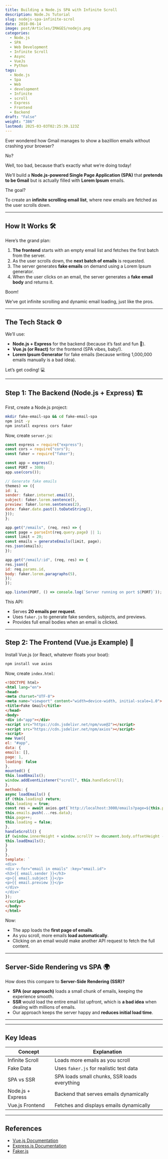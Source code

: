 ```yaml
---
title: Building a Node.js SPA with Infinite Scroll
description: Node.Js Tutorial
slug: nodejs-spa-infinite-scrol
date: 2018-06-14
image: post/Articles/IMAGES/nodejs.png
categories:
  - Node.js
  - SPA
  - Web Development
  - Infinite Scroll
  - Async
  - VueJs
  - Python
tags:
  - Node.js
  - Spa
  - Web
  - development
  - Infinite
  - scroll
  - Express
  - Frontend
  - Backend
draft: "False"
weight: "386"
lastmod: 2025-03-03T02:25:39.123Z
---
```

<!-- 

# Building a Node.js SPA with Infinite Scroll for Fake Emails 📩

## Introduction
-->

Ever wondered how Gmail manages to show a bazillion emails without crashing your browser?

No?

Well, too bad, because that’s exactly what we’re doing today!

We’ll build a **Node.js-powered Single Page Application (SPA)** that **pretends to be Gmail** but is actually filled with **Lorem Ipsum** emails.

The goal?

To create an **infinite scrolling email list**, where new emails are fetched as the user scrolls down.

***

## How It Works 🛠️

Here’s the grand plan:

1. **The frontend** starts with an empty email list and fetches the first batch from the server.
2. As the user scrolls down, the **next batch of emails** is requested.
3. The server generates **fake emails** on demand using a Lorem Ipsum generator.
4. When the user clicks on an email, the server generates a **fake email body** and returns it.

Boom!

We’ve got infinite scrolling and dynamic email loading, just like the pros.

***

## The Tech Stack ⚙️

We’ll use:

* **Node.js + Express** for the backend (because it’s fast and fun 🎉).
* **Vue.js (or React)** for the frontend (SPA vibes, baby!).
* **Lorem Ipsum Generator** for fake emails (because writing 1,000,000 emails manually is a bad idea).

Let’s get coding! 💻

***

## Step 1: The Backend (Node.js + Express) 🏗️

First, create a Node.js project:

```sh
mkdir fake-email-spa && cd fake-email-spa
npm init -y
npm install express cors faker
```

Now, create `server.js`:

```js
const express = require("express");
const cors = require("cors");
const faker = require("faker");

const app = express();
const PORT = 3000;
app.use(cors());

// Generate fake emails
themes) => ({
id: i,
sender: faker.internet.email(),
subject: faker.lorem.sentence(),
preview: faker.lorem.sentences(2),
date: faker.date.past().toDateString(),
}));
};

app.get("/emails", (req, res) => {
const page = parseInt(req.query.page) || 1;
const limit = 20;
const emails = generateEmails(limit, page);
res.json(emails);
});

app.get("/email/:id", (req, res) => {
res.json({
id: req.params.id,
body: faker.lorem.paragraphs(5),
});
});

app.listen(PORT, () => console.log(`Server running on port ${PORT}`));
```

This API:

* Serves **20 emails per request**.
* Uses `faker.js` to generate fake senders, subjects, and previews.
* Provides full email bodies when an email is clicked.

***

## Step 2: The Frontend (Vue.js Example) 🎨

Install Vue.js (or React, whatever floats your boat):

```sh
npm install vue axios
```

Now, create `index.html`:

```html
<!DOCTYPE html>
<html lang="en">
<head>
<meta charset="UTF-8">
<meta name="viewport" content="width=device-width, initial-scale=1.0">
<title>Fake Gmail</title>
</head>
<body>
<div id="app"></div>
<script src="https://cdn.jsdelivr.net/npm/vue@2"></script>
<script src="https://cdn.jsdelivr.net/npm/axios"></script>
<script>
new Vue({
el: "#app",
data: {
emails: [],
page: 1,
loading: false
},
mounted() {
this.loadEmails();
window.addEventListener("scroll", this.handleScroll);
},
methods: {
async loadEmails() {
if (this.loading) return;
this.loading = true;
const res = await axios.get(`http://localhost:3000/emails?page=${this.page}`);
this.emails.push(...res.data);
this.page++;
this.loading = false;
},
handleScroll() {
if (window.innerHeight + window.scrollY >= document.body.offsetHeight - 500) {
this.loadEmails();
}
}
},
template: `
<div>
<div v-for="email in emails" :key="email.id">
<h3>{{ email.sender }}</h3>
<p>{{ email.subject }}</p>
<p>{{ email.preview }}</p>
</div>
</div>`
});
</script>
</body>
</html>
```

Now:

* The app loads the **first page of emails**.
* As you scroll, more emails **load automatically**.
* Clicking on an email would make another API request to fetch the full content.

***

## Server-Side Rendering vs SPA 🌍

How does this compare to **Server-Side Rendering (SSR)?**

* **SPA (our approach)** loads a small chunk of emails, keeping the experience smooth.
* **SSR** would load the entire email list upfront, which is **a bad idea** when dealing with millions of emails.
* Our approach keeps the server happy and **reduces initial load time**.

***

<!-- 
## Conclusion 🎉

We just built a **Gmail-like email viewer** with **infinite scroll** using **Node.js, Vue.js, and a fake email generator**.

It’s fast, fun, and won’t set your server on fire. 🔥

Now go forth and spam yourself with Lorem Ipsum emails! -->

***

## Key Ideas

| Concept           | Explanation                                  |
| ----------------- | -------------------------------------------- |
| Infinite Scroll   | Loads more emails as you scroll              |
| Fake Data         | Uses `faker.js` for realistic test data      |
| SPA vs SSR        | SPA loads small chunks, SSR loads everything |
| Node.js + Express | Backend that serves emails dynamically       |
| Vue.js Frontend   | Fetches and displays emails dynamically      |

***

## References

* [Vue.js Documentation](https://vuejs.org/)
* [Express.js Documentation](https://expressjs.com/)
* [Faker.js](https://fakerjs.dev/)
